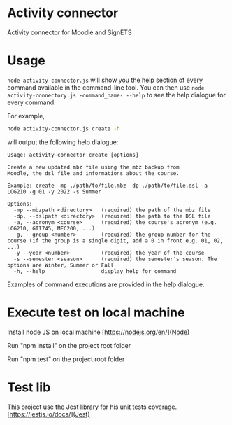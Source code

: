 # Activity connector
Activity connector for Moodle and SignETS

# Usage
```node activity-connector.js``` will show you the help section of every command available in the command-line tool. You can then use ```node activity-connectory.js -command_name- --help``` to see the help dialogue for every command.

For example, 
```bash
node activity-connector.js create -h
```
will output the following help dialogue:
```
Usage: activity-connector create [options]

Create a new updated mbz file using the mbz backup from
Moodle, the dsl file and informations about the course.

Example: create -mp ./path/to/file.mbz -dp ./path/to/file.dsl -a LOG210 -g 01 -y 2022 -s Summer

Options:
  -mp --mbzpath <directory>   (required) the path of the mbz file
  -dp, --dslpath <directory>  (required) the path to the DSL file
  -a, --acronym <course>      (required) the course's acronym (e.g. LOG210, GTI745, MEC200, ...)
  -g, --group <number>        (required) the group number for the course (if the group is a single digit, add a 0 in front e.g. 01, 02, ...)
  -y --year <number>          (required) the year of the course
  -s --semester <season>      (required) the semester's season. The options are Winter, Summer or Fall
  -h, --help                  display help for command
```

Examples of command executions are provided in the help dialogue.

# Execute test on local machine
Install node JS on local machine [https://nodejs.org/en/](Node)

Run "npm install" on the project root folder

Run "npm test" on the project root folder

# Test lib
This project use the Jest library for his unit tests coverage. [https://jestjs.io/docs/](Jest)